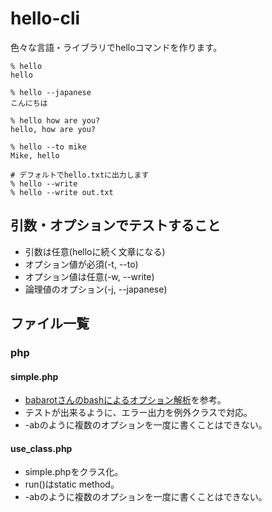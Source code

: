 # hello-cli

色々な言語・ライブラリでhelloコマンドを作ります。

```
% hello
hello

% hello --japanese
こんにちは

% hello how are you?
hello, how are you?

% hello --to mike
Mike, hello

# デフォルトでhello.txtに出力します
% hello --write
% hello --write out.txt
```

## 引数・オプションでテストすること

* 引数は任意(helloに続く文章になる)
* オプション値が必須(-t, --to)
* オプション値は任意(-w, --write)
* 論理値のオプション(-j, --japanese)

## ファイル一覧

### php

#### simple.php

* [babarotさんのbashによるオプション解析](http://qiita.com/b4b4r07/items/dcd6be0bb9c9185475bb)を参考。
* テストが出来るように、エラー出力を例外クラスで対応。
* -abのように複数のオプションを一度に書くことはできない。

#### use_class.php

* simple.phpをクラス化。
* run()はstatic method。
* -abのように複数のオプションを一度に書くことはできない。
